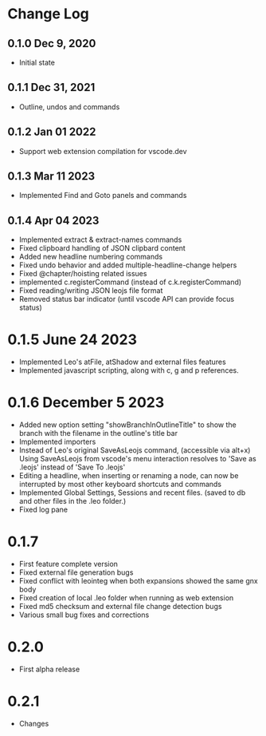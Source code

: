 # Change Log

## 0.1.0 Dec 9, 2020

- Initial state

## 0.1.1 Dec 31, 2021

- Outline, undos and commands

## 0.1.2 Jan 01 2022

- Support web extension compilation for vscode.dev

## 0.1.3 Mar 11 2023

- Implemented Find and Goto panels and commands

## 0.1.4 Apr 04 2023

- Implemented extract & extract-names commands
- Fixed clipboard handling of JSON clipbard content
- Added new headline numbering commands
- Fixed undo behavior and added multiple-headline-change helpers
- Fixed @chapter/hoisting related issues
- implemented c.registerCommand (instead of c.k.registerCommand)
- Fixed reading/writing JSON leojs file format
- Removed status bar indicator (until vscode API can provide focus status)

# 0.1.5 June 24 2023

- Implemented Leo's atFile, atShadow and external files features
- Implemented javascript scripting, along with c, g and p references.

# 0.1.6 December 5 2023

- Added new option setting "showBranchInOutlineTitle" to show the branch with the filename in the outline's title bar
- Implemented importers
- Instead of Leo's original SaveAsLeojs command, (accessible via alt+x) Using SaveAsLeojs from vscode's menu interaction resolves to 'Save as .leojs' instead of 'Save To .leojs'
- Editing a headline, when inserting or renaming a node, can now be interrupted by most other keyboard shortcuts and commands
- Implemented Global Settings, Sessions and recent files. (saved to db and other files in the .leo folder.)
- Fixed log pane

# 0.1.7

- First feature complete version
- Fixed external file generation bugs
- Fixed conflict with leointeg when both expansions showed the same gnx body
- Fixed creation of local .leo folder when running as web extension
- Fixed md5 checksum and external file change detection bugs
- Various small bug fixes and corrections

# 0.2.0 

- First alpha release

# 0.2.1

- Changes
